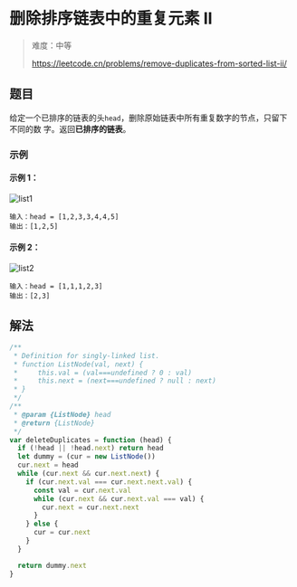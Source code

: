 # 删除排序链表中的重复元素 II

> 难度：中等
>
> https://leetcode.cn/problems/remove-duplicates-from-sorted-list-ii/

## 题目

给定一个已排序的链表的头`head`，删除原始链表中所有重复数字的节点，只留下不同的数
字。返回**已排序的链表**。

### 示例

#### 示例 1：

![list1](https://assets.leetcode.com/uploads/2021/01/04/linkedlist1.jpg)

```
输入：head = [1,2,3,3,4,4,5]
输出：[1,2,5]
```

#### 示例 2：

![list2](https://assets.leetcode.com/uploads/2021/01/04/linkedlist2.jpg)

```
输入：head = [1,1,1,2,3]
输出：[2,3]
```

## 解法

```javascript
/**
 * Definition for singly-linked list.
 * function ListNode(val, next) {
 *     this.val = (val===undefined ? 0 : val)
 *     this.next = (next===undefined ? null : next)
 * }
 */
/**
 * @param {ListNode} head
 * @return {ListNode}
 */
var deleteDuplicates = function (head) {
  if (!head || !head.next) return head
  let dummy = (cur = new ListNode())
  cur.next = head
  while (cur.next && cur.next.next) {
    if (cur.next.val === cur.next.next.val) {
      const val = cur.next.val
      while (cur.next && cur.next.val === val) {
        cur.next = cur.next.next
      }
    } else {
      cur = cur.next
    }
  }

  return dummy.next
}
```
